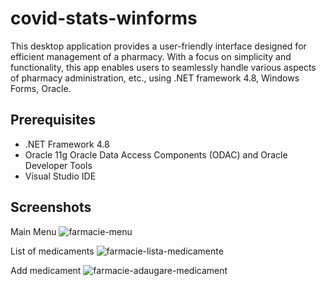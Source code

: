 # covid-stats-winforms
This desktop application provides a user-friendly interface designed for efficient management of a pharmacy. With a focus on simplicity and functionality, this app enables users to seamlessly handle various aspects of pharmacy administration, etc., using .NET framework 4.8, Windows Forms, Oracle. 

## Prerequisites
- .NET Framework 4.8
- Oracle 11g Oracle Data Access Components (ODAC) and Oracle Developer Tools
- Visual Studio IDE

## Screenshots

Main Menu
![farmacie-menu](https://github.com/Palalele22/pharmacy-administration-winforms/assets/100528078/3a7cc425-47c7-4de2-bd94-296ac3ff2e68)

List of medicaments
![farmacie-lista-medicamente](https://github.com/Palalele22/pharmacy-administration-winforms/assets/100528078/7f7776c8-1385-4186-99ba-0d6990ff0460)

Add medicament
![farmacie-adaugare-medicament](https://github.com/Palalele22/pharmacy-administration-winforms/assets/100528078/85c2133d-af79-48a8-82d6-55217d0af314)
